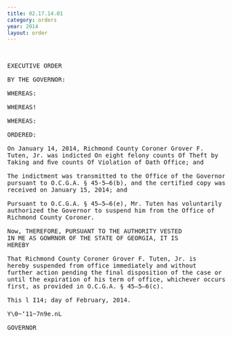 ```yaml
---
title: 02.17.14.01
category: orders
year: 2014
layout: order
---
```


<pre> 

EXECUTIVE ORDER

BY THE GOVERNOR:

WHEREAS:

WHEREAS!

WHEREAS:

ORDERED:

On January 14, 2014, Richmond County Coroner Grover F.
Tuten, Jr. was indicted On eight felony counts Of Theft by
Taking and ﬁve counts Of Violation of Oath Office; and

The indictment was transmitted to the Office of the Governor
pursuant to O.C.G.A. § 45-5—6(b), and the certified copy was
received on January 15, 2014; and

Pursuant to O.C.G.A. § 45—5—6(e), Mr. Tuten has voluntarily
authorized the Governor to suspend him from the Office of
Richmond County Coroner.

Now, THEREFORE, PURSUANT TO THE AUTHORITY VESTED
IN ME AS GOWRNOR OF THE STATE OF GEORGIA, IT IS
HEREBY

That Richmond County Coroner Grover F. Tuten, Jr. is
hereby suspended from office immediately and without
further action pending the final disposition of the case or
until the expiration of his term of office, whichever occurs
first, as provided in O.C.G.A. § 45—5—6(c).

This l I14; day of February, 2014.

Y\0~‘11~7n9e.nL

GOVERNOR

</pre>
